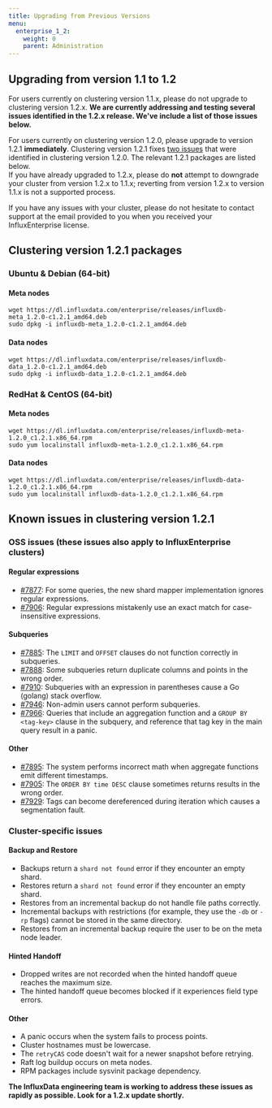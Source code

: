 ```yaml
---
title: Upgrading from Previous Versions
menu:
  enterprise_1_2:
    weight: 0
    parent: Administration
---
```


## Upgrading from version 1.1 to 1.2

For users currently on clustering version 1.1.x, please do not upgrade to clustering version 1.2.x.
**We are currently addressing and testing several issues identified in the 1.2.x release.
We've include a list of those issues below.**

For users currently on clustering version 1.2.0, please upgrade to version 1.2.1 **immediately**.
Clustering version 1.2.1 fixes [two issues](/enterprise/v1.2/about-the-project/release-notes-changelog/#v1-2-1-2017-01-25) that were identified in clustering version 1.2.0. The relevant 1.2.1 packages are listed below.
<br>
If you have already upgraded to 1.2.x, please do **not** attempt to downgrade your cluster from version 1.2.x to 1.1.x; reverting from version 1.2.x to version 1.1.x is not a supported process.
<br>

If you have any issues with your cluster, please do not hesitate to contact support at the email provided to you when you received your InfluxEnterprise license.

## Clustering version 1.2.1 packages

### Ubuntu & Debian (64-bit)

#### Meta nodes
```
wget https://dl.influxdata.com/enterprise/releases/influxdb-meta_1.2.0-c1.2.1_amd64.deb
sudo dpkg -i influxdb-meta_1.2.0-c1.2.1_amd64.deb
```

#### Data nodes
```
wget https://dl.influxdata.com/enterprise/releases/influxdb-data_1.2.0-c1.2.1_amd64.deb
sudo dpkg -i influxdb-data_1.2.0-c1.2.1_amd64.deb
```

### RedHat & CentOS (64-bit)

#### Meta nodes
```
wget https://dl.influxdata.com/enterprise/releases/influxdb-meta-1.2.0_c1.2.1.x86_64.rpm
sudo yum localinstall influxdb-meta-1.2.0_c1.2.1.x86_64.rpm
```

#### Data nodes
```
wget https://dl.influxdata.com/enterprise/releases/influxdb-data-1.2.0_c1.2.1.x86_64.rpm
sudo yum localinstall influxdb-data-1.2.0_c1.2.1.x86_64.rpm
```

## Known issues in clustering version 1.2.1

### OSS issues (these issues also apply to InfluxEnterprise clusters)

#### Regular expressions
- [#7877](https://github.com/influxdata/influxdb/issues/7877): For some queries, the new shard mapper implementation ignores regular expressions.
- [#7906](https://github.com/influxdata/influxdb/issues/7906): Regular expressions mistakenly use an exact match for case-insensitive expressions.

#### Subqueries
- [#7885](https://github.com/influxdata/influxdb/issues/7885): The `LIMIT` and `OFFSET` clauses do not function correctly in subqueries.
- [#7888](https://github.com/influxdata/influxdb/pull/7888): Some subqueries return duplicate columns and points in the wrong order.
- [#7910](https://github.com/influxdata/influxdb/issues/7910): Subqueries with an expression in parentheses cause a Go (golang) stack overflow.
- [#7946](https://github.com/influxdata/influxdb/issues/7946): Non-admin users cannot perform subqueries.
- [#7966](https://github.com/influxdata/influxdb/pull/7966): Queries that include an aggregation function and a `GROUP BY <tag-key>` clause in the subquery, and reference that tag key in the main query result in a panic.

#### Other
- [#7895](https://github.com/influxdata/influxdb/issues/7895): The system performs incorrect math when aggregate functions emit different timestamps.
- [#7905](https://github.com/influxdata/influxdb/issues/7905): The `ORDER BY time DESC` clause sometimes returns results in the wrong order.
- [#7929](https://github.com/influxdata/influxdb/issues/7929): Tags can become dereferenced during iteration which causes a segmentation fault.

### Cluster-specific issues

#### Backup and Restore
- Backups return a `shard not found` error if they encounter an empty shard.
- Restores return a `shard not found` error if they encounter an empty shard.
- Restores from an incremental backup do not handle file paths correctly.
- Incremental backups with restrictions (for example, they use the `-db` or `-rp` flags) cannot be stored in the same directory.
- Restores from an incremental backup require the user to be on the meta node leader.

#### Hinted Handoff
- Dropped writes are not recorded when the hinted handoff queue reaches the maximum size.
- The hinted handoff queue becomes blocked if it experiences field type errors.

#### Other
- A panic occurs when the system fails to process points.
- Cluster hostnames must be lowercase.
- The `retryCAS` code doesn't wait for a newer snapshot before retrying.
- Raft log buildup occurs on meta nodes.
- RPM packages include sysvinit package dependency.

**The InfluxData engineering team is working to address these issues as rapidly as possible. Look for a 1.2.x update shortly.**
